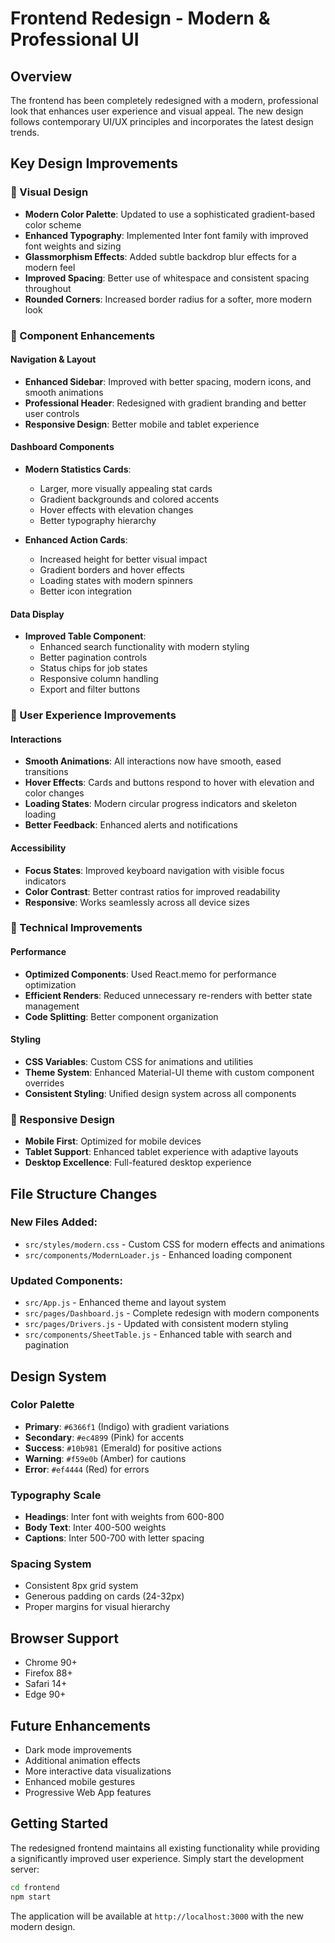 # Frontend Redesign - Modern & Professional UI

## Overview
The frontend has been completely redesigned with a modern, professional look that enhances user experience and visual appeal. The new design follows contemporary UI/UX principles and incorporates the latest design trends.

## Key Design Improvements

### 🎨 Visual Design
- **Modern Color Palette**: Updated to use a sophisticated gradient-based color scheme
- **Enhanced Typography**: Implemented Inter font family with improved font weights and sizing
- **Glassmorphism Effects**: Added subtle backdrop blur effects for a modern feel
- **Improved Spacing**: Better use of whitespace and consistent spacing throughout
- **Rounded Corners**: Increased border radius for a softer, more modern look

### 🌟 Component Enhancements

#### Navigation & Layout
- **Enhanced Sidebar**: Improved with better spacing, modern icons, and smooth animations
- **Professional Header**: Redesigned with gradient branding and better user controls
- **Responsive Design**: Better mobile and tablet experience

#### Dashboard Components
- **Modern Statistics Cards**: 
  - Larger, more visually appealing stat cards
  - Gradient backgrounds and colored accents
  - Hover effects with elevation changes
  - Better typography hierarchy

- **Enhanced Action Cards**:
  - Increased height for better visual impact
  - Gradient borders and hover effects
  - Loading states with modern spinners
  - Better icon integration

#### Data Display
- **Improved Table Component**:
  - Enhanced search functionality with modern styling
  - Better pagination controls
  - Status chips for job states
  - Responsive column handling
  - Export and filter buttons

### 🎯 User Experience Improvements

#### Interactions
- **Smooth Animations**: All interactions now have smooth, eased transitions
- **Hover Effects**: Cards and buttons respond to hover with elevation and color changes
- **Loading States**: Modern circular progress indicators and skeleton loading
- **Better Feedback**: Enhanced alerts and notifications

#### Accessibility
- **Focus States**: Improved keyboard navigation with visible focus indicators
- **Color Contrast**: Better contrast ratios for improved readability
- **Responsive**: Works seamlessly across all device sizes

### 🚀 Technical Improvements

#### Performance
- **Optimized Components**: Used React.memo for performance optimization
- **Efficient Renders**: Reduced unnecessary re-renders with better state management
- **Code Splitting**: Better component organization

#### Styling
- **CSS Variables**: Custom CSS for animations and utilities
- **Theme System**: Enhanced Material-UI theme with custom component overrides
- **Consistent Styling**: Unified design system across all components

### 📱 Responsive Design
- **Mobile First**: Optimized for mobile devices
- **Tablet Support**: Enhanced tablet experience with adaptive layouts
- **Desktop Excellence**: Full-featured desktop experience

## File Structure Changes

### New Files Added:
- `src/styles/modern.css` - Custom CSS for modern effects and animations
- `src/components/ModernLoader.js` - Enhanced loading component

### Updated Components:
- `src/App.js` - Enhanced theme and layout system
- `src/pages/Dashboard.js` - Complete redesign with modern components
- `src/pages/Drivers.js` - Updated with consistent modern styling
- `src/components/SheetTable.js` - Enhanced table with search and pagination

## Design System

### Color Palette
- **Primary**: `#6366f1` (Indigo) with gradient variations
- **Secondary**: `#ec4899` (Pink) for accents
- **Success**: `#10b981` (Emerald) for positive actions
- **Warning**: `#f59e0b` (Amber) for cautions
- **Error**: `#ef4444` (Red) for errors

### Typography Scale
- **Headings**: Inter font with weights from 600-800
- **Body Text**: Inter 400-500 weights
- **Captions**: Inter 500-700 with letter spacing

### Spacing System
- Consistent 8px grid system
- Generous padding on cards (24-32px)
- Proper margins for visual hierarchy

## Browser Support
- Chrome 90+
- Firefox 88+
- Safari 14+
- Edge 90+

## Future Enhancements
- Dark mode improvements
- Additional animation effects
- More interactive data visualizations
- Enhanced mobile gestures
- Progressive Web App features

## Getting Started
The redesigned frontend maintains all existing functionality while providing a significantly improved user experience. Simply start the development server:

```bash
cd frontend
npm start
```

The application will be available at `http://localhost:3000` with the new modern design.
